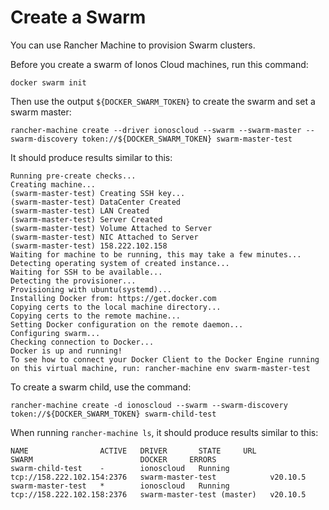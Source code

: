# Create a Swarm

You can use Rancher Machine to provision Swarm clusters. 

Before you create a swarm of Ionos Cloud machines, run this command:

```
docker swarm init
```

Then use the output `${DOCKER_SWARM_TOKEN}` to create the swarm and set a swarm master:

```
rancher-machine create --driver ionoscloud --swarm --swarm-master --swarm-discovery token://${DOCKER_SWARM_TOKEN} swarm-master-test
```

It should produce results similar to this:

```
Running pre-create checks...
Creating machine...
(swarm-master-test) Creating SSH key...
(swarm-master-test) DataCenter Created
(swarm-master-test) LAN Created
(swarm-master-test) Server Created
(swarm-master-test) Volume Attached to Server
(swarm-master-test) NIC Attached to Server
(swarm-master-test) 158.222.102.158
Waiting for machine to be running, this may take a few minutes...
Detecting operating system of created instance...
Waiting for SSH to be available...
Detecting the provisioner...
Provisioning with ubuntu(systemd)...
Installing Docker from: https://get.docker.com
Copying certs to the local machine directory...
Copying certs to the remote machine...
Setting Docker configuration on the remote daemon...
Configuring swarm...
Checking connection to Docker...
Docker is up and running!
To see how to connect your Docker Client to the Docker Engine running on this virtual machine, run: rancher-machine env swarm-master-test
```

To create a swarm child, use the command:

```
rancher-machine create -d ionoscloud --swarm --swarm-discovery token://${DOCKER_SWARM_TOKEN} swarm-child-test
```

When running `rancher-machine ls`, it should produce results similar to this:

```
NAME                ACTIVE   DRIVER       STATE     URL                          SWARM                        DOCKER     ERRORS
swarm-child-test    -        ionoscloud   Running   tcp://158.222.102.154:2376   swarm-master-test            v20.10.5   
swarm-master-test   *        ionoscloud   Running   tcp://158.222.102.158:2376   swarm-master-test (master)   v20.10.5   
```
